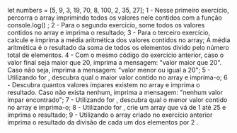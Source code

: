 let numbers = [5, 9, 3, 19, 70, 8, 100, 2, 35, 27];
1 - Nesse primeiro exercício, percorra o array imprimindo todos os valores nele contidos com a função console.log() ;
2 - Para o segundo exercício, some todos os valores contidos no array e imprima o resultado;
3 - Para o terceiro exercício, calcule e imprima a média aritmética dos valores contidos no array;
A média aritmética é o resultado da soma de todos os elementos divido pelo número total de elementos.
4 - Com o mesmo código do exercício anterior, caso o valor final seja maior que 20, imprima a mensagem: "valor maior que 20". Caso não seja, imprima a mensagem: "valor menor ou igual a 20";
5 - Utilizando for , descubra qual o maior valor contido no array e imprima-o;
6 - Descubra quantos valores ímpares existem no array e imprima o resultado. Caso não exista nenhum, imprima a mensagem: "nenhum valor ímpar encontrado";
7 - Utilizando for , descubra qual o menor valor contido no array e imprima-o;
8 - Utilizando for , crie um array que vá de 1 até 25 e imprima o resultado;
9 - Utilizando o array criado no exercício anterior imprima o resultado da divisão de cada um dos elementos por 2 .
